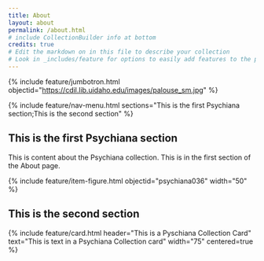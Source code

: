 ```yaml
---
title: About
layout: about
permalink: /about.html
# include CollectionBuilder info at bottom
credits: true
# Edit the markdown on in this file to describe your collection
# Look in _includes/feature for options to easily add features to the page
---
```


{% include feature/jumbotron.html objectid="https://cdil.lib.uidaho.edu/images/palouse_sm.jpg" %}

{% include feature/nav-menu.html sections="This is the first Psychiana section;This is the second section" %}

## This is the first Psychiana section

This is content about the Psychiana collection.
This is in the first section of the About page.

{% include feature/item-figure.html objectid="psychiana036" width="50" %}

## This is the second section

{% include feature/card.html header="This is a Pyschiana Collection Card" text="This is text in a Psychiana Collection card" width="75" centered=true %}




